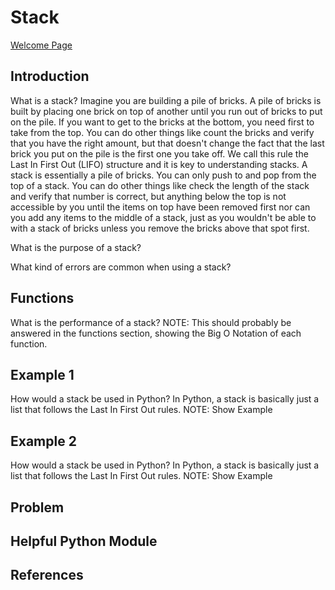 # Stack

[Welcome Page](https://github.com/Morthais/data_structure_final/blob/main/0-welcome.md)

## Introduction

What is a stack? Imagine you are building a pile of bricks. A pile of bricks is built by placing one brick on top of another until you run out of bricks to put on the pile. If you want to get to the bricks at the bottom, you need first to take from the top. You can do other things like count the bricks and verify that you have the right amount, but that doesn't change the fact that the last brick you put on the pile is the first one you take off. We call this rule the Last In First Out (LIFO) structure and it is key to understanding stacks. A stack is essentially a pile of bricks. You can only push to and pop from the top of a stack. You can do other things like check the length of the stack and verify that number is correct, but anything below the top is not accessible by you until the items on top have been removed first nor can you add any items to the middle of a stack, just as you wouldn't be able to with a stack of bricks unless you remove the bricks above that spot first.

What is the purpose of a stack?

What kind of errors are common when using a stack?

## Functions

What is the performance of a stack? NOTE: This should probably be answered in the functions section, showing the Big O Notation of each function.

## Example 1

How would a stack be used in Python? In Python, a stack is basically just a list that follows the Last In First Out rules. NOTE: Show Example

## Example 2

How would a stack be used in Python? In Python, a stack is basically just a list that follows the Last In First Out rules. NOTE: Show Example

## Problem

## Helpful Python Module

## References
